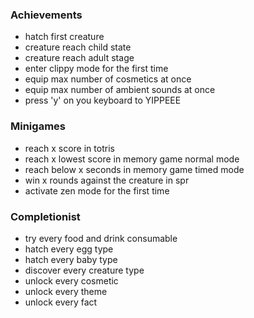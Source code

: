### Achievements
- hatch first creature
- creature reach child state
- creature reach adult stage
- enter clippy mode for the first time
- equip max number of cosmetics at once
- equip max number of ambient sounds at once
- press 'y' on you keyboard to YIPPEEE

### Minigames
- reach x score in totris
- reach x lowest score in memory game normal mode
- reach below x seconds in memory game timed mode
- win x rounds against the creature in spr
- activate zen mode for the first time

### Completionist
- try every food and drink consumable
- hatch every egg type
- hatch every baby type
- discover every creature type
- unlock every cosmetic
- unlock every theme
- unlock every fact
